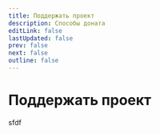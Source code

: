 ```yaml
---
title: Поддержать проект
description: Способы доната
editLink: false
lastUpdated: false
prev: false
next: false
outline: false
---
```


# Поддержать проект

sfdf
